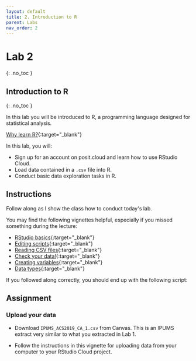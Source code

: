 ```yaml
---
layout: default
title: 2. Introduction to R
parent: Labs
nav_order: 2
---
```


# Lab 2
{: .no_toc }

## Introduction to R
{: .no_toc }

In this lab you will be introduced to R, a programming language designed for statistical analysis.

[Why learn R?](/docs/vignettes/whyR/){:target="_blank"}

In this lab, you will:
- Sign up for an account on posit.cloud and learn how to use RStudio Cloud.
- Load data contained in a `.csv` file into R.
- Conduct basic data exploration tasks in R.

## Instructions

Follow along as I show the class how to conduct today's lab. 

You may find the following vignettes helpful, especially if you missed something during the lecture:

- [RStudio basics](/docs/vignettes/rstudio-basics){:target="_blank"}
- [Editing scripts](/docs/vignettes/editing-scripts){:target="_blank"}
- [Reading CSV files](/docs/vignettes/reading-csv){:target="_blank"}
- [Check your data!](/docs/vignettes/checking-data){:target="_blank"}
- [Creating variables](/docs/vignettes/creating-variables){:target="_blank"}
- [Data types](/docs/vignettes/data-types){:target="_blank"}

If you followed along correctly, you should end up with the following script:




## Assignment





### Upload your data

- Download `IPUMS_ACS2019_CA_1.csv` from Canvas. This is an IPUMS extract very similar to what you extracted in Lab 1.

- Follow the instructions in this vignette for uploading data from your computer to your RStudio Cloud project.



